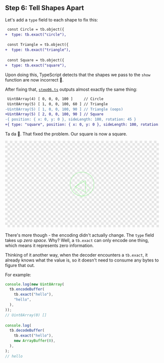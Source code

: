 ## Step 6: Tell Shapes Apart

Let's add a `type` field to each shape to fix this:

```diff
 const Circle = tb.object({
+  type: tb.exact("circle"),

 const Triangle = tb.object({
+  type: tb.exact("triangle"),

 const Square = tb.object({
+  type: tb.exact("square"),
```

Upon doing this, TypeScript detects that the shapes we pass to the `show`
function are now incorrect 🤘.

After fixing that, [`step06.ts`](./step06.ts) outputs almost exactly the same
thing:

```diff
 Uint8Array(4) [ 0, 0, 0, 100 ]     // Circle
 Uint8Array(5) [ 1, 0, 0, 100, 60 ] // Triangle
-Uint8Array(5) [ 1, 0, 0, 100, 90 ] // Triangle (oops)
+Uint8Array(5) [ 2, 0, 0, 100, 90 ] // Square
-{ position: { x: 0, y: 0 }, sideLength: 100, rotation: 45 }
+{ type: "square", position: { x: 0, y: 0 }, sideLength: 100, rotation: 45 }
```

Ta da 🎉. That fixed the problem. Our square is now a square.

![Drawing](./drawing.png)

There's more though - the encoding didn't actually change. The `type` field
takes up *zero space*. Why? Well, a `tb.exact` can only encode one thing, which
means it represents zero information.

Thinking of it another way, when the decoder encounters a `tb.exact`, it already
knows what the value is, so it doesn't need to consume any bytes to figure that
out.

For example:

```ts
console.log(new Uint8Array(
  tb.encodeBuffer(
    tb.exact("hello"),
    "hello",
  ),
));
// Uint8Array(0) []

console.log(
  tb.decodeBuffer(
    tb.exact("hello"),
    new ArrayBuffer(0),
  ),
);
// hello
```
